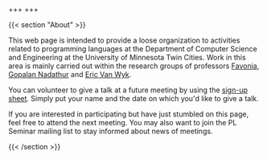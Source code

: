 +++
+++

{{< section "About" >}}

This web page is intended to provide a loose organization to activities related to programming languages at the Department of Computer Science and Engineering at the University of Minnesota Twin Cities.
Work in this area is mainly carried out within the research groups of professors [Favonia](https://favonia.org/), [Gopalan Nadathur](https://www-users.cse.umn.edu/~ngopalan/) and [Eric Van Wyk](https://www-users.cse.umn.edu/~evw/).

You can volunteer to give a talk at a future meeting by using the [sign-up sheet](https://docs.google.com/spreadsheets/d/1Qgb5VmGJnYqSmObNKrG46jf4uMUFPTIkmpbeBpoXCVo). Simply put your name and the date on which you'd like to give a talk.

If you are interested in participating but have just stumbled on this page, feel free to attend the next meeting.
You may also want to join the PL Seminar mailing list to stay informed about news of meetings.

{{< /section >}}
